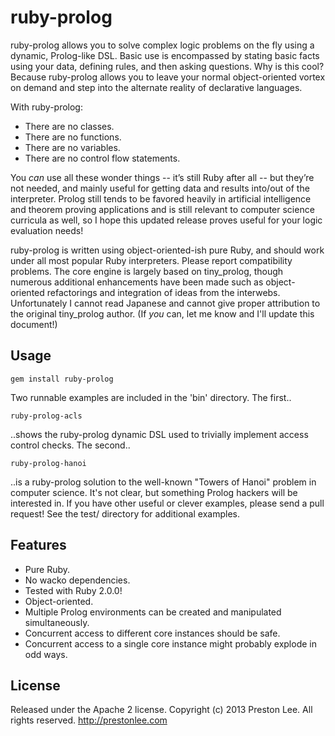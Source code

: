 ruby-prolog
====

ruby-prolog allows you to solve complex logic problems on the fly using a dynamic, Prolog-like DSL. Basic use is encompassed by stating basic facts using your data, defining rules, and then asking questions. Why is this cool? Because ruby-prolog allows you to leave your normal object-oriented vortex on demand and step into the alternate reality of declarative languages.

With ruby-prolog:

* There are no classes.
* There are no functions.
* There are no variables.
* There are no control flow statements.

You *can* use all these wonder things -- it’s still Ruby after all -- but they’re not needed, and mainly useful for getting data and results into/out of the interpreter. Prolog still tends to be favored heavily in artificial intelligence and theorem proving applications and is still relevant to computer science curricula as well, so I hope this updated release proves useful for your logic evaluation needs!

ruby-prolog is written using object-oriented-ish pure Ruby, and should work under all most popular Ruby interpreters. Please report compatibility problems. The core engine is largely based on tiny_prolog, though numerous additional enhancements have been made such as object-oriented refactorings and integration of ideas from the interwebs. Unfortunately I cannot read Japanese and cannot give proper attribution to the original tiny_prolog author. (If *you* can, let me know and I'll update this document!)


Usage
----

    gem install ruby-prolog

Two runnable examples are included in the 'bin' directory. The first..

    ruby-prolog-acls

..shows the ruby-prolog dynamic DSL used to trivially implement access control checks. The second..


    ruby-prolog-hanoi

..is a ruby-prolog solution to the well-known "Towers of Hanoi" problem in computer science. It's not clear, but something Prolog hackers will be interested in. If you have other useful or clever examples, please send a pull request! See the test/ directory for additional examples.

Features
----

* Pure Ruby.
* No wacko dependencies.
* Tested with Ruby 2.0.0! 
* Object-oriented.
* Multiple Prolog environments can be created and manipulated simultaneously.
* Concurrent access to different core instances should be safe.
* Concurrent access to a single core instance might probably explode in odd ways.



License
----

Released under the Apache 2 license. Copyright (c) 2013 Preston Lee. All rights reserved. http://prestonlee.com
